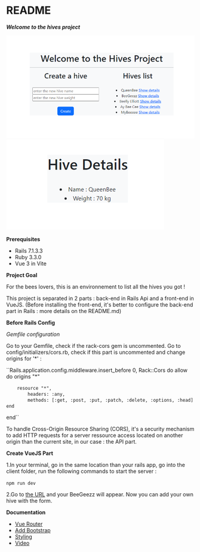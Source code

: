 # README

***Welcome to the hives project***

![hives project presentation - home page](./src/assets/images/welcome_hives.PNG)
![hives project presentation - details page](./src/assets/images/hive_details.PNG)

**Prerequisites**
- Rails 7.1.3.3
- Ruby 3.3.0
- Vue 3 in Vite

**Project Goal**

For the bees lovers, this is an environnement to list all the hives you got !

This project is separated in 2 parts : back-end in Rails Api and a front-end in VueJS.
(Before installing the front-end, it's better to configure the back-end part in Rails : more details on the README.md)

**Before Rails Config**

*Gemfile configuration*

Go to your Gemfile, check if the rack-cors gem is uncommented. 
Go to config/initializers/cors.rb, check if this part is uncommented and change origins for '*' : 

``Rails.application.config.middleware.insert_before 0, Rack::Cors do
    allow do
        origins "*"

        resource "*",
            headers: :any,
            methods: [:get, :post, :put, :patch, :delete, :options, :head]
    end
end``

To handle Cross-Origin Resource Sharing (CORS), it's a security mechanism to add HTTP requests for a server ressource access located on another origin than the current site, in our case : the API part.

**Create VueJS Part**

1.In your terminal, go in the same location than your rails app, go into the client folder, run the following commands to start the server : 

`npm run dev`

2.Go to [the URL](http://localhost:5173) and your BeeGeezz will appear. Now you can add your own hive with the form.

**Documentation**

- [Vue Router](https://router.vuejs.org/guide/)
- [Add Bootstrap](https://stackoverflow.com/questions/65547199/using-bootstrap-5-with-vue-3)
- [Styling](https://getbootstrap.com/docs/5.0/)
- [Video](https://www.youtube.com/watch?v=2Tm41U-dl24&ab_channel=Deanin)
